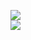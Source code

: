 [![](https://img.shields.io/badge/Made%20With-Github%20Spray-lightgrey.svg?style=for-the-badge&logo=github)](https://github.com/Annihil/github-spray#31485)  
[![](https://i.imgur.com/2DrTn0Z.gif)](https://github.com/Annihil/github-spray)
